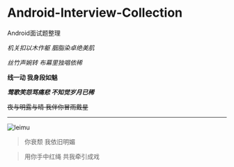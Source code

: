 # Android-Interview-Collection
Android面试题整理

*机关扣以木作躯 胭脂染卓绝美肌*  

_丝竹声婉转 布幕里独唱依稀_  

**线一动 我身段如魅**  

***莺歌笑怨骂痛悲 不知觉岁月已稀***  

~~夜与明露与晴 我伴你冒雨戴星~~  

****
![leimu](https://timgsa.baidu.com/timg?image&quality=80&size=b9999_10000&sec=1556126385&di=ee3110e4db76ef5e81a65fd515805c12&imgtype=jpg&er=1&src=http%3A%2F%2Fi0.hdslb.com%2Fbfs%2Farticle%2F968355315d2786b0191bb627eef125d3a0a86c63.jpg)

>你衰颓 我依旧明媚  

>用你手中红绳 共我牵引成戏

